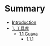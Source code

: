 # Summary

* [Introduction](README.md)
* [1. 工具库](chapter1.md)
   * [1.1 Guava](11.md)
       * 1.1.1

